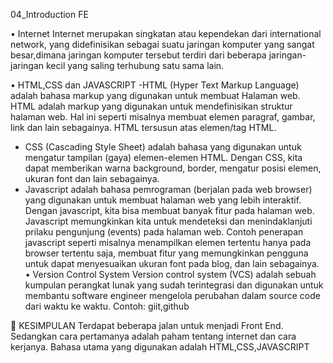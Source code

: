 04_Introduction FE

•	Internet
Internet merupakan singkatan atau kependekan  dari international network, yang didefinisikan sebagai suatu jaringan komputer yang sangat besar,dimana jaringan komputer tersebut terdiri dari beberapa jaringan-jaringan kecil yang saling terhubung satu sama lain.

•	HTML,CSS dan JAVASCRIPT
-HTML (Hyper Text Markup Language) adalah bahasa markup yang digunakan untuk membuat Halaman web. HTML adalah markup yang digunakan untuk mendefinisikan struktur halaman web. Hal ini seperti misalnya membuat elemen paragraf, gambar, link dan lain sebagainya. HTML tersusun atas elemen/tag HTML.
- CSS (Cascading Style Sheet) adalah bahasa yang digunakan untuk mengatur tampilan (gaya) elemen-elemen HTML. Dengan CSS, kita dapat memberikan warna background, border, mengatur posisi elemen, ukuran font dan lain sebagainya.
- Javascript adalah bahasa pemrograman (berjalan pada web browser) yang digunakan untuk membuat halaman web yang lebih interaktif. Dengan javascript, kita bisa membuat banyak fitur pada halaman web. Javascript memungkinkan kita untuk mendeteksi dan menindaklanjuti prilaku pengunjung (events) pada halaman web. Contoh penerapan javascript seperti misalnya menampilkan elemen tertentu hanya pada browser tertentu saja, membuat fitur yang memungkinkan pengguna untuk dapat menyesuaikan ukuran font pada blog, dan lain sebagainya.
•	Version Control System
Version control system (VCS) adalah sebuah kumpulan perangkat lunak yang sudah terintegrasi dan digunakan untuk membantu software engineer mengelola perubahan dalam source code dari waktu ke waktu.
Contoh: giit,github

	KESIMPULAN
Terdapat beberapa jalan untuk menjadi Front End. Sedangkan cara pertamanya adalah paham tentang internet dan cara kerjanya. Bahasa utama yang digunakan adalah HTML,CSS,JAVASCRIPT
